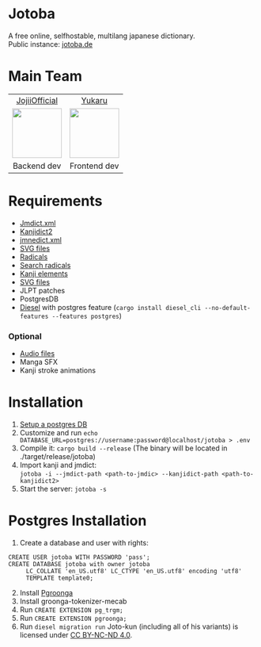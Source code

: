 # Jotoba
A free online, selfhostable, multilang japanese dictionary.<br>
Public instance: [jotoba.de](https://jotoba.de)<br>

# Main Team
<table>
     <tr align="center">
          <td><a href="https://github.com/JojiiOfficial">JojiiOfficial</a></td>
          <td><a href="https://github.com/Yukaru-san">Yukaru</a></td>
     </tr>
     <tr align="center">
          <td><a href="https://github.com/JojiiOfficial"><img src="https://avatars.githubusercontent.com/u/15957865?v=4" width="100" height="100"></a></td>
          <td><a href="https://github.com/Yukaru-san"><img src="https://avatars.githubusercontent.com/u/57414313?v=4" width="100" height="100"></a></td>
     </tr>
     <tr align="center">
          <td>Backend dev</td>
          <td>Frontend dev</td>
     </tr>
</table>

# Requirements
- [Jmdict.xml](https://www.edrdg.org/wiki/index.php/JMdict-EDICT_Dictionary_Project)
- [Kanjidict2](https://www.edrdg.org/wiki/index.php/KANJIDIC_Project)
- [jmnedict.xml](http://www.edrdg.org/enamdict/enamdict_doc.html)
- [SVG files]()
- [Radicals](https://github.com/mifunetoshiro/kanjium/blob/master/data/source_files/radicals.txt/)
- [Search radicals]()
- [Kanji elements]()
- [SVG files]()
- JLPT patches
- PostgresDB
- [Diesel](https://github.com/diesel-rs/diesel) with postgres feature (`cargo install diesel_cli --no-default-features --features postgres`)

### Optional
- [Audio files](https://github.com/tofugu/japanese-vocabulary-pronunciation-audio/tree/master/lib/ogg)
- Manga SFX
- Kanji stroke animations

# Installation
1. [Setup a postgres DB](#postgres-installation)
2. Customize and run `echo DATABASE_URL=postgres://username:password@localhost/jotoba > .env` 
4. Compile it: `cargo build --release` (The binary will be located in ./target/release/jotoba)
5. Import kanji and jmdict: <br>
`jotoba -i --jmdict-path <path-to-jmdic> --kanjidict-path <path-to-kanjidict2>`
6. Start the server: 
`jotoba -s`

# Postgres Installation
1. Create a database and user with rights:
```
CREATE USER jotoba WITH PASSWORD 'pass';
CREATE DATABASE jotoba with owner jotoba
     LC_COLLATE 'en_US.utf8' LC_CTYPE 'en_US.utf8' encoding 'utf8'
     TEMPLATE template0;
```

2. Install [Pgroonga](https://pgroonga.github.io/install/debian.html#install-on-bullseye)
2. Install groonga-tokenizer-mecab
2. Run `CREATE EXTENSION pg_trgm;`
3. Run `CREATE EXTENSION pgroonga;`
3. Run `diesel migration run`
Joto-kun (including all of his variants) is licensed under [CC BY-NC-ND 4.0](https://creativecommons.org/licenses/by-nc-nd/4.0/).
